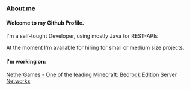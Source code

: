 ### About me
#### Welcome to my Github Profile.

I'm a self-tought Developer, using mostly Java for REST-APIs

At the moment I'm available for hiring for small or medium size projects.

#### I'm working on:
[NetherGames - One of the leading Minecraft: Bedrock Edition Server Networks](https://ngmc.co)
<!--
**mat345st/mat345st** is a ✨ _special_ ✨ repository because its `README.md` (this file) appears on your GitHub profile.

Here are some ideas to get you started:

- 🔭 I’m currently working on ...
- 🌱 I’m currently learning ...
- 👯 I’m looking to collaborate on ...
- 🤔 I’m looking for help with ...
- 💬 Ask me about ...
- 📫 How to reach me: ...
- 😄 Pronouns: ...
- ⚡ Fun fact: ...
-->
